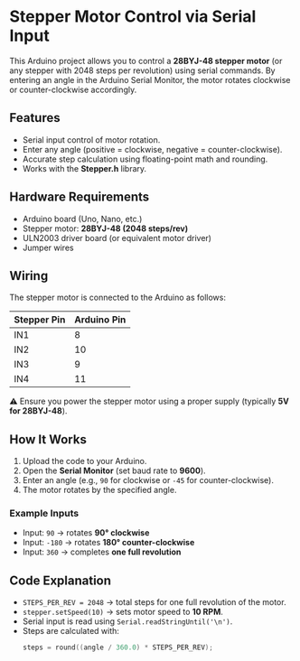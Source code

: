 # Stepper Motor Control via Serial Input  

This Arduino project allows you to control a **28BYJ-48 stepper motor** (or any stepper with 2048 steps per revolution) using serial commands. By entering an angle in the Arduino Serial Monitor, the motor rotates clockwise or counter-clockwise accordingly.  

## Features  
- Serial input control of motor rotation.  
- Enter any angle (positive = clockwise, negative = counter-clockwise).  
- Accurate step calculation using floating-point math and rounding.  
- Works with the **Stepper.h** library.  

## Hardware Requirements  
- Arduino board (Uno, Nano, etc.)  
- Stepper motor: **28BYJ-48 (2048 steps/rev)**  
- ULN2003 driver board (or equivalent motor driver)  
- Jumper wires  

## Wiring  
The stepper motor is connected to the Arduino as follows:  

| Stepper Pin | Arduino Pin |  
|-------------|-------------|  
| IN1         | 8           |  
| IN2         | 10          |  
| IN3         | 9           |  
| IN4         | 11          |  

⚠️ Ensure you power the stepper motor using a proper supply (typically **5V for 28BYJ-48**).  

## How It Works  
1. Upload the code to your Arduino.  
2. Open the **Serial Monitor** (set baud rate to **9600**).  
3. Enter an angle (e.g., `90` for clockwise or `-45` for counter-clockwise).  
4. The motor rotates by the specified angle.  

### Example Inputs  
- Input: `90` → rotates **90° clockwise**  
- Input: `-180` → rotates **180° counter-clockwise**  
- Input: `360` → completes **one full revolution**  

## Code Explanation  
- `STEPS_PER_REV = 2048` → total steps for one full revolution of the motor.  
- `stepper.setSpeed(10)` → sets motor speed to **10 RPM**.  
- Serial input is read using `Serial.readStringUntil('\n')`.  
- Steps are calculated with:  
  ```cpp
  steps = round((angle / 360.0) * STEPS_PER_REV);

